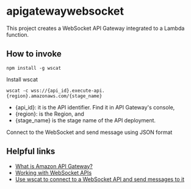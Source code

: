 # apigatewaywebsocket

This project creates a WebSocket API Gateway integrated to a Lambda function.

## How to invoke

```
npm install -g wscat
```

Install wscat

```
wscat -c wss://{api_id}.execute-api.{region}.amazonaws.com/{stage_name}
```

- {api_id}: it is the API identifier. Find it in API Gateway's console,
- {region}: is the Region, and
- {stage_name} is the stage name of the API deployment.

Connect to the WebSocket and send message using JSON format

## Helpful links

- [What is Amazon API Gateway?][1]
- [Working with WebSocket APIs][2]
- [Use wscat to connect to a WebSocket API and send messages to it][3]

[1]: https://docs.aws.amazon.com/apigateway/latest/developerguide/welcome.html
[2]: https://docs.aws.amazon.com/apigateway/latest/developerguide/apigateway-websocket-api.html
[3]: https://docs.aws.amazon.com/apigateway/latest/developerguide/apigateway-how-to-call-websocket-api-wscat.html